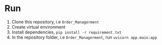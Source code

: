 # Run
1. Clone this repository, i.e `Order_Managerment` <br>
2. Create virtual environment <br>
3. Install dependencies, `pip install -r requirement.txt` <br>
4. In the repository folder, i.e `Order_Managerment`, run `uvicorn app.main:app` <br>